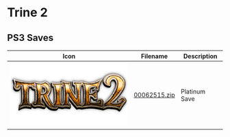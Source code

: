 # Trine 2

## PS3 Saves

| Icon | Filename | Description |
|------|----------|-------------|
| ![Trine 2](ICON0.PNG) | [00062515.zip](00062515.zip) | Platinum Save |
